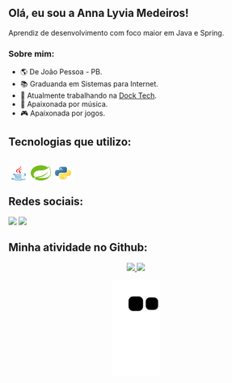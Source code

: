 ## Olá, eu sou a Anna Lyvia Medeiros!

Aprendiz de desenvolvimento com foco maior em Java e Spring.

### Sobre mim:

- :earth_americas: De João Pessoa - PB.
- :books: Graduanda em Sistemas para Internet.
- :office: Atualmente trabalhando na [Dock Tech](https://dock.tech/).
- :guitar: Apaixonada por música.
- :video_game: Apaixonada por jogos.

## Tecnologias que utilizo:

<div style="display: inline_block"><br>
<img align="center" alt="lyvia-java" height="30" width="40" src="https://raw.githubusercontent.com/devicons/devicon/master/icons/java/java-original.svg">
<img align="center" alt="lyvia-Spring" height="30" width="40" src="https://raw.githubusercontent.com/devicons/devicon/master/icons/spring/spring-original.svg">
<img align="center" alt="lyvia-Python" height="30" width="40" src="https://raw.githubusercontent.com/devicons/devicon/master/icons/python/python-original.svg">
</div>

## Redes sociais:

<a href="https://www.linkedin.com/in/lyviamedeiroos/" target="_blank"><img src="https://img.shields.io/badge/-LinkedIn-%230077B5?style=for-the-badge&logo=linkedin&logoColor=white" target="_blank"></a> 
<a href="https://instagram.com/lyviamedeiroos" target="_blank"><img src="https://img.shields.io/badge/-Instagram-%23E4405F?style=for-the-badge&logo=instagram&logoColor=white" target="_blank"></a>

## Minha atividade no Github:

<div align="center">
<a href="https://github.com/lyviamedeiroos">
<img height="180em" src="https://github-readme-stats.vercel.app/api?username=lyviamedeiroos&show_icons=true&theme=dracula&include_all_commits=true&count_private=true"/>
<img height="180em" src="https://github-readme-stats.vercel.app/api/top-langs/?username=lyviamedeiroos&layout=compact&langs_count=7&theme=dracula"/>

![Snake animation](https://github.com/rafaballerini/rafaballerini/blob/output/github-contribution-grid-snake.svg)
 
</div>
